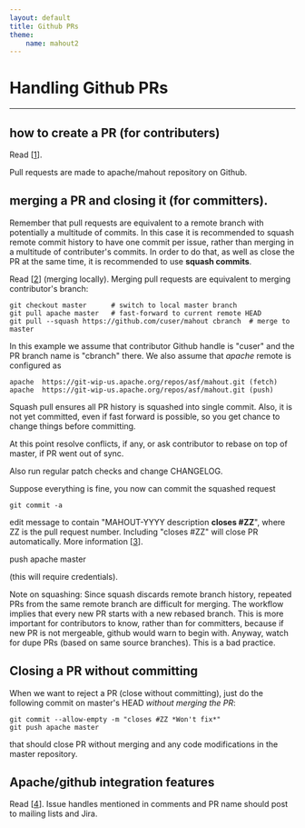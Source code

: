 ```yaml
---
layout: default
title: Github PRs
theme: 
    name: mahout2
---
```



# Handling Github PRs #

----------


## how to create a PR (for contributers)

Read [[1]]. 

Pull requests are made to apache/mahout repository on Github. 

## merging a PR and closing it (for committers). 

Remember that pull requests are equivalent to a remote branch with potentially a multitude of commits. 
In this case it is recommended to squash remote commit history to have one commit per issue, rather 
than merging in a multitude of contributer's commits. In order to do that, as well as close the PR at the 
same time, it is recommended to use **squash commits**.

Read [[2]] (merging locally). Merging pull requests are equivalent to merging contributor's branch:

    git checkout master      # switch to local master branch
    git pull apache master   # fast-forward to current remote HEAD
    git pull --squash https://github.com/cuser/mahout cbranch  # merge to master 


In this example we assume that contributor Github handle is "cuser" and the PR branch name is "cbranch" there. We also 
assume that *apache* remote is configured as 

    apache  https://git-wip-us.apache.org/repos/asf/mahout.git (fetch)
    apache  https://git-wip-us.apache.org/repos/asf/mahout.git (push)


Squash pull ensures all PR history is squashed into single commit. Also, it is not yet committed, even if 
fast forward is possible, so you get chance to change things before committing.

At this point resolve conflicts, if any, or ask contributor to rebase on top of master, if PR went out of sync.

Also run regular patch checks and change CHANGELOG.

Suppose everything is fine, you now can commit the squashed request 

    git commit -a

edit message to contain "MAHOUT-YYYY description **closes #ZZ**", where ZZ is the pull request number. 
Including "closes #ZZ" will close PR automatically. More information [[3]].

   push apache master

(this will require credentials).

Note on squashing: Since squash discards remote branch history, repeated PRs from the same remote branch are 
difficult for merging. The workflow implies that every new PR starts with a new rebased branch. This is more 
important for contributors to know, rather than for committers, because if new PR is not mergeable, github
would warn to begin with. Anyway, watch for dupe PRs (based on same source branches). This is a bad practice.
     
## Closing a PR without committing 

When we want to reject a PR (close without committing), just do the following commit on master's HEAD 
*without merging the PR*: 

    git commit --allow-empty -m "closes #ZZ *Won't fix*"
    git push apache master

that should close PR without merging and any code modifications in the master repository.

## Apache/github integration features 

Read [[4]]. Issue handles mentioned in comments and PR name should post to mailing lists and Jira.


[1]: https://help.github.com/articles/creating-a-pull-request
[2]: https://help.github.com/articles/merging-a-pull-request#merging-locally
[3]: https://help.github.com/articles/closing-issues-via-commit-messages
[4]: https://blogs.apache.org/infra/entry/improved_integration_between_apache_and
